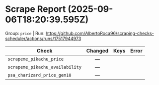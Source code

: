 # Scrape Report (2025-09-06T18:20:39.595Z)

Group: `price`  |  Run: https://github.com/AlbertoRoca96/scraping-checks-scheduler/actions/runs/17517944973

| Check | Changed | Keys | Error |
|---|:---:|:--|:--|
| `scrapeme_pikachu_price` | — |  |  |
| `scrapeme_pikachu_availability` | — |  |  |
| `psa_charizard_price_gem10` | — |  |  |
